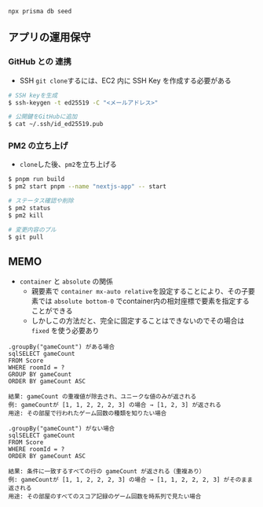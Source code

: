 ```
npx prisma db seed
```

## アプリの運用保守

### GitHub との 連携

- SSH `git clone`するには、EC2 内に SSH Key を作成する必要がある

```bash
# SSH keyを生成
$ ssh-keygen -t ed25519 -C "<メールアドレス>"

# 公開鍵をGitHubに追加
$ cat ~/.ssh/id_ed25519.pub
```

### PM2 の立ち上げ

- `clone`した後、`pm2`を立ち上げる

```bash
$ pnpm run build
$ pm2 start pnpm --name "nextjs-app" -- start

# ステータス確認や削除
$ pm2 status
$ pm2 kill

# 変更内容のプル
$ git pull
```

## MEMO

- `container` と `absolute` の関係
  - 親要素で `container mx-auto relative`を設定することにより、その子要素では `absolute bottom-0` でcontainer内の相対座標で要素を指定することができる
  - しかしこの方法だと、完全に固定することはできないのでその場合は `fixed` を使う必要あり

```
.groupBy("gameCount") がある場合
sqlSELECT gameCount
FROM Score
WHERE roomId = ?
GROUP BY gameCount
ORDER BY gameCount ASC

結果: gameCount の重複値が除去され、ユニークな値のみが返される
例: gameCountが [1, 1, 2, 2, 2, 3] の場合 → [1, 2, 3] が返される
用途: その部屋で行われたゲーム回数の種類を知りたい場合

.groupBy("gameCount") がない場合
sqlSELECT gameCount
FROM Score
WHERE roomId = ?
ORDER BY gameCount ASC

結果: 条件に一致するすべての行の gameCount が返される（重複あり）
例: gameCountが [1, 1, 2, 2, 2, 3] の場合 → [1, 1, 2, 2, 2, 3] がそのまま返される
用途: その部屋のすべてのスコア記録のゲーム回数を時系列で見たい場合
```
